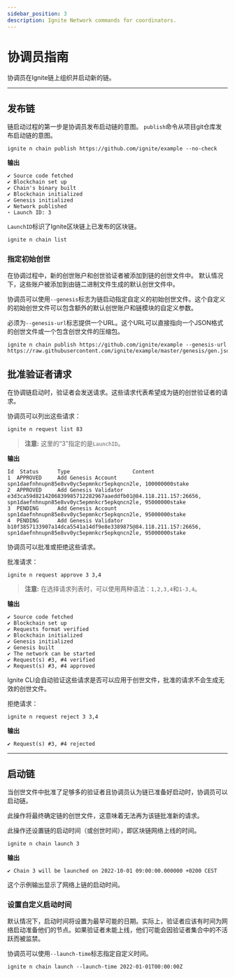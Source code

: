```yaml
---
sidebar_position: 3
description: Ignite Network commands for coordinators.
---
```


# 协调员指南

协调员在Ignite链上组织并启动新的链。

---

## 发布链

链启动过程的第一步是协调员发布启动链的意图。
`publish`命令从项目git仓库发布启动链的意图。

```shell
ignite n chain publish https://github.com/ignite/example --no-check
```

**输出**

```
✔ Source code fetched
✔ Blockchain set up
✔ Chain's binary built
✔ Blockchain initialized
✔ Genesis initialized
✔ Network published
⋆ Launch ID: 3
```

`LaunchID`标识了Ignite区块链上已发布的区块链。


```sh
ignite n chain list
```
### 指定初始创世

在协调过程中，新的创世账户和创世验证者被添加到链的创世文件中。
默认情况下，这些账户被添加到由链二进制文件生成的默认创世文件中。

协调员可以使用`--genesis`标志为链启动指定自定义的初始创世文件。这个自定义的初始创世文件可以包含额外的默认创世账户和链模块的自定义参数。

必须为`--genesis-url`标志提供一个URL。这个URL可以直接指向一个JSON格式的创世文件或一个包含创世文件的压缩包。

```shell
ignite n chain publish https://github.com/ignite/example --genesis-url https://raw.githubusercontent.com/ignite/example/master/genesis/gen.json
```

## 批准验证者请求

在协调链启动时，验证者会发送请求。这些请求代表希望成为链的创世验证者的请求。

协调员可以列出这些请求：

``` sh
ignite n request list 83
```

> **注意:** 这里的“3”指定的是`LaunchID`。

**输出**

```
Id  Status      Type                    Content
1  APPROVED     Add Genesis Account     spn1daefnhnupn85e8vv0yc5epmnkcr5epkqncn2le, 100000000stake
2  APPROVED     Add Genesis Validator   e3d3ca59d8214206839985712282967aaeddfb01@84.118.211.157:26656, spn1daefnhnupn85e8vv0yc5epmnkcr5epkqncn2le, 95000000stake
3  PENDING      Add Genesis Account     spn1daefnhnupn85e8vv0yc5epmnkcr5epkqncn2le, 95000000stake
4  PENDING      Add Genesis Validator   b10f3857133907a14dca5541a14df9e8e3389875@84.118.211.157:26656, spn1daefnhnupn85e8vv0yc5epmnkcr5epkqncn2le, 95000000stake
```

协调员可以批准或拒绝这些请求。

批准请求：

```
ignite n request approve 3 3,4
```

> **注意:** 在选择请求列表时，可以使用两种语法：`1,2,3,4`和`1-3,4`。

**输出**

```
✔ Source code fetched
✔ Blockchain set up
✔ Requests format verified
✔ Blockchain initialized
✔ Genesis initialized
✔ Genesis built
✔ The network can be started
✔ Request(s) #3, #4 verified
✔ Request(s) #3, #4 approved
```

Ignite CLI会自动验证这些请求是否可以应用于创世文件，批准的请求不会生成无效的创世文件。

拒绝请求：

```
ignite n request reject 3 3,4
```

**输出**

```
✔ Request(s) #3, #4 rejected
```

---

## 启动链

当创世文件中批准了足够多的验证者且协调员认为链已准备好启动时，协调员可以启动链。

此操作将最终确定链的创世文件，这意味着无法再为该链批准新的请求。

此操作还设置链的启动时间（或创世时间），即区块链网络上线的时间。

```
ignite n chain launch 3
```

**输出**

```
✔ Chain 3 will be launched on 2022-10-01 09:00:00.000000 +0200 CEST
```

这个示例输出显示了网络上链的启动时间。

### 设置自定义启动时间

默认情况下，启动时间将设置为最早可能的日期。实际上，验证者应该有时间为网络启动准备他们的节点。如果验证者未能上线，他们可能会因验证者集合中的不活跃而被监禁。

协调员可以使用`--launch-time`标志指定自定义时间。

```
ignite n chain launch --launch-time 2022-01-01T00:00:00Z
```